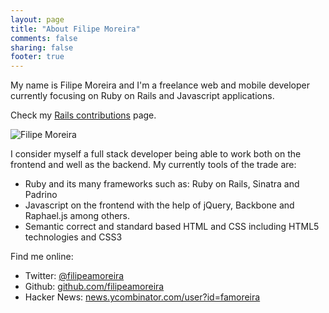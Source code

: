```yaml
---
layout: page
title: "About Filipe Moreira"
comments: false
sharing: false
footer: true
---
```


My name is Filipe Moreira and I'm a freelance web and mobile developer currently focusing on Ruby on Rails and Javascript applications.

Check my [Rails contributions](http://contributors.rubyonrails.org/contributors/filipe-moreira/commits) page.


<img src="/images/filipemoreira.jpg" alt="Filipe Moreira" class='about-image'/>

I consider myself a full stack developer being able to work both on the frontend and well as the backend. My currently tools of the trade are:

* Ruby and its many frameworks such as: Ruby on Rails, Sinatra and Padrino
* Javascript on the frontend with the help of jQuery, Backbone and Raphael.js among others.
* Semantic correct and standard based HTML and CSS including HTML5 technologies and CSS3

Find me online:

* Twitter: [@filipeamoreira](http://twitter.com/filipeamoreira)
* Github: [github.com/filipeamoreira](http://github.com/filipeamoreira)
* Hacker News: [news.ycombinator.com/user?id=famoreira](http://news.ycombinator.com/user?id=famoreira)
